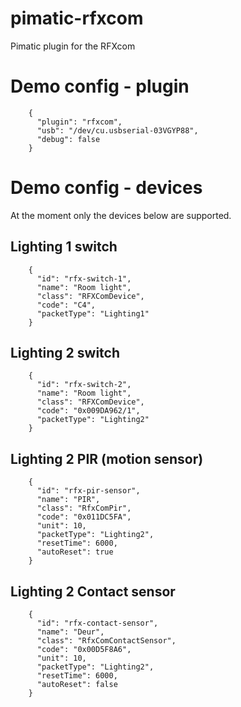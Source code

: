 # pimatic-rfxcom

Pimatic plugin for the RFXcom

# Demo config - plugin

```
    {
      "plugin": "rfxcom",
      "usb": "/dev/cu.usbserial-03VGYP88",
      "debug": false
    }
```

# Demo config - devices

At the moment only the devices below are supported.

## Lighting 1 switch

```
    {
      "id": "rfx-switch-1",
      "name": "Room light",
      "class": "RFXComDevice",
      "code": "C4",
      "packetType": "Lighting1"
    }
```

## Lighting 2 switch

```
    {
      "id": "rfx-switch-2",
      "name": "Room light",
      "class": "RFXComDevice",
      "code": "0x009DA962/1",
      "packetType": "Lighting2"
    }
```

## Lighting 2 PIR (motion sensor)

```
    {
      "id": "rfx-pir-sensor",
      "name": "PIR",
      "class": "RfxComPir",
      "code": "0x011DC5FA",
      "unit": 10,
      "packetType": "Lighting2",
      "resetTime": 6000,
      "autoReset": true
    }
```

## Lighting 2 Contact sensor

```
    {
      "id": "rfx-contact-sensor",
      "name": "Deur",
      "class": "RfxComContactSensor",
      "code": "0x00D5F8A6",
      "unit": 10,
      "packetType": "Lighting2",
      "resetTime": 6000,
      "autoReset": false
    }
```
